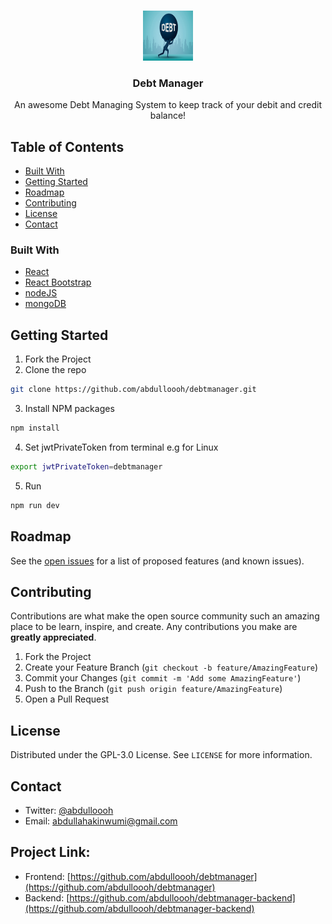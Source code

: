 <!-- PROJECT LOGO -->
<br />
<p align="center">
  <a href="https://https://github.com/abdulloooh/debtmanager">
    <img src="/public/logo192.png" alt="Logo" width="80" height="80">
  </a>

  <h3 align="center">Debt Manager</h3>

  <p align="center">
    An awesome Debt Managing System to keep track of your debit and credit balance!
  </p>
</p>

<!-- TABLE OF CONTENTS -->

## Table of Contents

- [Built With](#built-with)
- [Getting Started](#getting-started)
- [Roadmap](#roadmap)
- [Contributing](#contributing)
- [License](#license)
- [Contact](#contact)

### Built With

- [React](https://reactjs.org/)
- [React Bootstrap](https://react-bootstrap.github.io/)
- [nodeJS](https://nodejs.org/en/)
- [mongoDB](https://www.mongodb.com/)

<!-- GETTING STARTED -->

## Getting Started

1. Fork the Project
2. Clone the repo

```sh
git clone https://github.com/abdulloooh/debtmanager.git
```

3. Install NPM packages

```sh
npm install
```

4. Set jwtPrivateToken from terminal e.g for Linux

```sh
export jwtPrivateToken=debtmanager
```

5. Run

```sh
npm run dev
```

<!-- ROADMAP -->

## Roadmap

See the [open issues](https://github.com/abdulloooh/debtmanager/issues) for a list of proposed features (and known issues).

<!-- CONTRIBUTING -->

## Contributing

Contributions are what make the open source community such an amazing place to be learn, inspire, and create. Any contributions you make are **greatly appreciated**.

1. Fork the Project
2. Create your Feature Branch (`git checkout -b feature/AmazingFeature`)
3. Commit your Changes (`git commit -m 'Add some AmazingFeature'`)
4. Push to the Branch (`git push origin feature/AmazingFeature`)
5. Open a Pull Request

<!-- LICENSE -->

## License

Distributed under the GPL-3.0 License. See `LICENSE` for more information.

<!-- CONTACT -->

## Contact

- Twitter: [@abdulloooh](https://twitter.com/abdulloooh)
- Email: abdullahakinwumi@gmail.com

## Project Link:

- Frontend: [https://github.com/abdulloooh/debtmanager](https://github.com/abdulloooh/debtmanager)
- Backend: [https://github.com/abdulloooh/debtmanager-backend](https://github.com/abdulloooh/debtmanager-backend)
